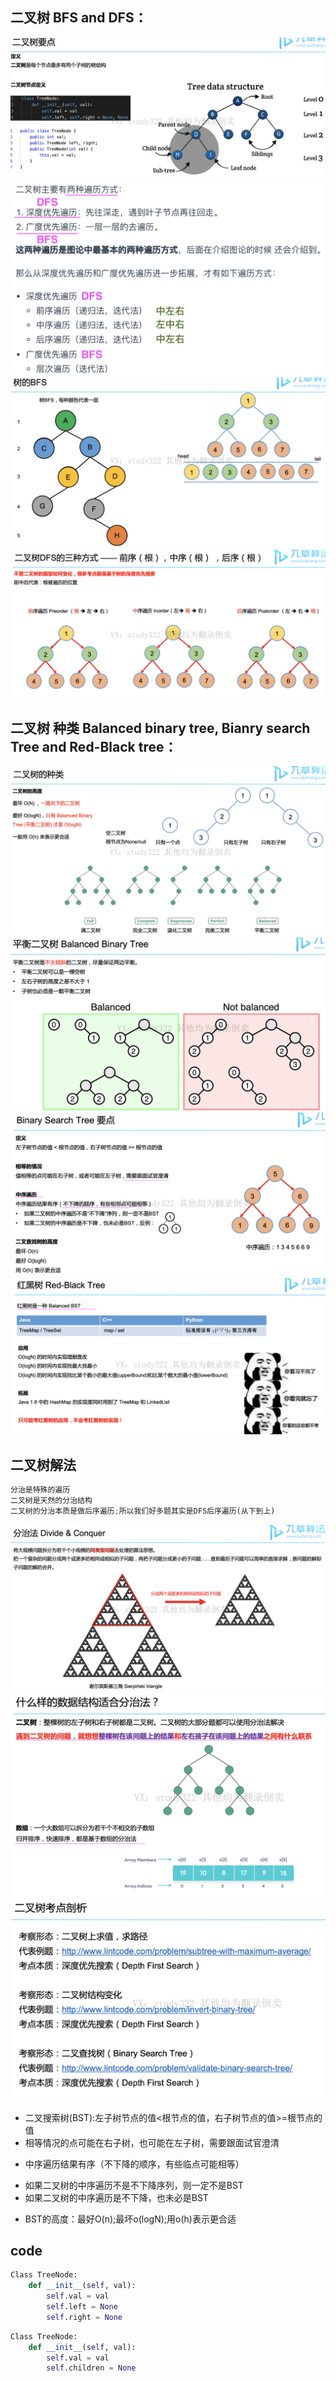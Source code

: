 ## 二叉树 BFS and DFS：
![a](https://github.com/SSRRBB/Leetcode/blob/main/Images/330.png)
![a](https://github.com/SSRRBB/Leetcode/blob/main/Images/253.png)
![a](https://github.com/SSRRBB/Leetcode/blob/main/Images/328.png)
![a](https://github.com/SSRRBB/Leetcode/blob/main/Images/329.png)


## 二叉树 种类 Balanced binary tree, Bianry search Tree and Red-Black tree：
![a](https://github.com/SSRRBB/Leetcode/blob/main/Images/331.png)
![a](https://github.com/SSRRBB/Leetcode/blob/main/Images/332.png)
![a](https://github.com/SSRRBB/Leetcode/blob/main/Images/333.png)
![a](https://github.com/SSRRBB/Leetcode/blob/main/Images/334.png)

## 二叉树解法

```python
分治是特殊的遍历
二叉树是天然的分治结构
二叉树的分治本质是做后序遍历;所以我们好多题其实是DFS后序遍历(从下到上)

```

![a](https://github.com/SSRRBB/Leetcode/blob/main/Images/335.png)
![a](https://github.com/SSRRBB/Leetcode/blob/main/Images/336.png)
![a](https://github.com/SSRRBB/Leetcode/blob/main/Images/337.png)


- 二叉搜索树(BST):左子树节点的值<根节点的值，右子树节点的值>=根节点的值
- 相等情况的点可能在右子树，也可能在左子树，需要跟面试官澄清
+ 中序遍历结果有序（不下降的顺序，有些临点可能相等）
- 如果二叉树的中序遍历不是不下降序列，则一定不是BST
- 如果二叉树的中序遍历是不下降，也未必是BST
+ BST的高度：最好O(n);最坏o(logN);用o(h)表示更合适
## code
```python
Class TreeNode:
    def __init__(self, val):
        self.val = val
        self.left = None
        self.right = None
```

```python
Class TreeNode:
    def __init__(self, val):
        self.val = val
        self.children = None
